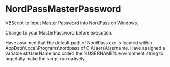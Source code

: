 # NordPassMasterPassword
VBScript to Input Master Password into NordPass on Windows.

Change <masterpassword> to your MasterPassword before execution.
  
Have assumed that the default path of NordPass.exe is located within AppData\Local\Programs\nordpass of C:\Users\Username. Have assigned a variable strUserName and called the %USERNAME% environment string to hopefully make the script run natively. 
  
  
